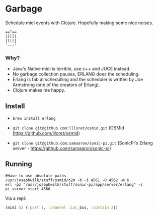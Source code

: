 # Garbage

Schedule midi events with Clojure. Hopefully making some nice noises.

```
==^==
|[[[|
|[[[|
'---'
```

### Why?

* Java's Native midi is terrible, use c++ and JUCE instead.
* No garbage collection pauses, ERLANG does the scheduling.
* Erlang is fab at schedulling and the scheduler is written by Joe Armstrong (one of the creators of Erlang).
* Clojure makes me happy.

## Install

* `brew install erlang`

* `git clone git@github.com:llloret/osmid.git` (OSMid https://github.com/llloret/osmid)

* `git clone git@github.com:samaaron/sonic-pi.git` (SonicPi's Erlang server - https://github.com/samaaron/sonic-pi)

## Running

```shell
#Have to use absolute paths
/usr/josephwilk/stuff/osmid/o2m -b -i 4561 -O 4562 -m 6
erl -pz "/usr/josephwilk/stuff/sonic-pi/app/server/erlang" -s pi_server start 4560
```
Via a repl:

```clojure
(midi 52 {:port 1, :channel :iac_bus, :sustain 2})
```
